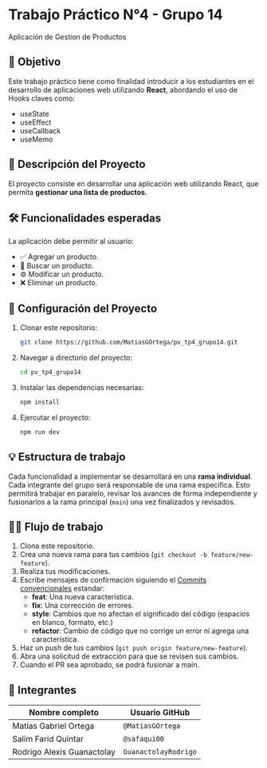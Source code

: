# Trabajo Práctico N°4 - Grupo 14

Aplicación de Gestion de Productos

## 🎯 Objetivo

Este trabajo práctico tiene como finalidad introducir a los estudiantes en el desarrollo de aplicaciones web utilizando **React**, abordando el uso de Hooks claves como:

- useState
- useEffect
- useCallback
- useMemo

## 📝 Descripción del Proyecto

El proyecto consiste en desarrollar una aplicación web utilizando React, que permita **gestionar una lista de productos**.

## 🛠️ Funcionalidades esperadas

La aplicación debe permitir al usuario:

- ✅ Agregar un producto.
- 🔎 Buscar un producto.
- ⚙ Modificar un producto.
- ❌ Eliminar un producto.

## 🚀 Configuración del Proyecto

1. Clonar este repositorio:

   ```bash
   git clone https://github.com/MatiasGOrtega/pv_tp4_grupo14.git
   ```

2. Navegar a directorio del proyecto:

   ```bash
   cd pv_tp4_grupo14
   ```

3. Instalar las dependencias necesarias:

   ```bash
   npm install
   ```

4. Ejercutar el proyecto:

   ```bash
   npm run dev
   ```

## 💡 Estructura de trabajo

Cada funcionalidad a implementar se desarrollará en una **rama individual**. Cada integrante del grupo será responsable de una rama específica. Esto permitirá trabajar en paralelo, revisar los avances de forma independiente y fusionarlos a la rama principal (`main`) una vez finalizados y revisados.

## 🧑‍💻 Flujo de trabajo

1. Clona este repositorio.
2. Crea una nueva rama para tus cambios (`git checkout -b feature/new-feature`).
3. Realiza tus modificaciones.
4. Escribe mensajes de confirmación siguiendo el [Commits convencionales](https://www.conventionalcommits.org/en/v1.0.0/) estandar:
   - **feat**: Una nueva característica.
   - **fix**: Una corrección de errores.
   - **style**: Cambios que no afectan el significado del código (espacios en blanco, formato, etc.)
   - **refactor**: Cambio de código que no corrige un error ni agrega una característica.
5. Haz un push de tus cambios (`git push origin feature/new-feature`).
6. Abra una solicitud de extracción para que se revisen sus cambios.
7. Cuando el PR sea aprobado, se podrá fusionar a main.

## 👥 Integrantes

| Nombre completo            | Usuario GitHub        |
| -------------------------- | --------------------- |
| Matias Gabriel Ortega      | `@MatiasGOrtega`      |
| Salim Farid Quintar        | `@safaqui00`          | 
| Rodrigo Alexis Guanactolay | `GuanactolayRodrigo`  |